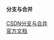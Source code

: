 #### 分支与合并 ####
[CSDN分支与合并](https://blog.csdn.net/keda8997110/article/details/21813035)  
[官方文档](chrome-extension://cdonnmffkdaoajfknoeeecmchibpmkmg/assets/pdf/web/viewer.html?file=http%3A%2F%2Fsvnbook.red-bean.com%2Fen%2F1.7%2Fsvn-book.pdf)